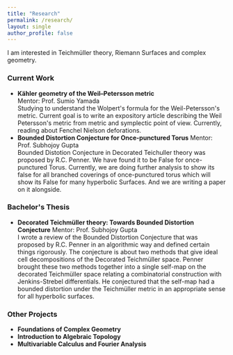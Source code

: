 ```yaml
---
title: "Research"
permalink: /research/
layout: single
author_profile: false
---
```


I am interested in Teichmüller theory, Riemann Surfaces and complex geometry.

### Current Work

- **Kähler geometry of the Weil–Petersson metric**  
  Mentor: Prof. Sumio Yamada<br>
  Studying to understand the Wolpert's formula for the Weil-Petersson's metric. Current goal is to write an expository article describing the Weil Petersson's metric from metric and symplectic point of view. Currently, reading about Fenchel Nielson deforations. 
- **Bounded Distortion Conjecture for Once-punctured Torus** 
Mentor: Prof. Subhojoy Gupta<br>
  Bounded Distotion Conjecture in Decorated Teichuller theory was proposed by R.C. Penner. We have found it to be False for once-punctured Torus. Currently, we are doing further analysis to show its false for all branched coverings of once-punctured torus which will show its False for many hyperbolic Surfaces. And we are writing a paper on it alongside.
  
### Bachelor's Thesis

- **Decorated Teichmüller theory: Towards Bounded Distortion Conjecture**
Mentor: Prof. Subhojoy Gupta<br>
  I wrote a review of the Bounded Distortion Conjecture that was proposed by R.C. Penner in an algorithmic way and defined certain things rigorously. The conjecture is about two methods that give ideal cell decompositions of the Decorated Teichmüller space. Penner brought these two methods together into a single self-map on the decorated Teichmüller space relating a combinatorial construction with Jenkins-Strebel differentials. 
  He conjectured that the self-map had a bounded distortion under the Teichmüller metric in an appropriate sense for all hyperbolic surfaces.
  
### Other Projects
- **Foundations of Complex Geometry**
- **Introduction to Algebraic Topology**
- **Multivariable Calculus and Fourier Analysis**
   
  
